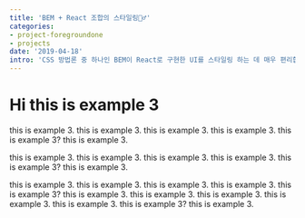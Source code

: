 ```yaml
---
title: 'BEM + React 조합의 스타일링🧚‍♂️'
categories:
- project-foregroundone
- projects
date: '2019-04-18'
intro: 'CSS 방법론 중 하나인 BEM이 React로 구현한 UI를 스타일링 하는 데 매우 편리합니다.'
---
```


# Hi this is example 3

this is example 3. this is example 3. this is example 3. this is example 3. this is example 3? this is example 3.

this is example 3. this is example 3. this is example 3. this is example 3. this is example 3? this is example 3.

this is example 3. this is example 3. this is example 3. this is example 3. this is example 3? this is example 3. this is example 3. this is example 3. this is example 3. this is example 3. this is example 3? this is example 3.